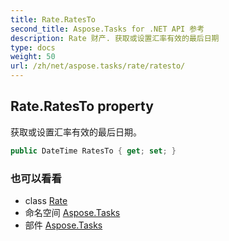 ```yaml
---
title: Rate.RatesTo
second_title: Aspose.Tasks for .NET API 参考
description: Rate 财产. 获取或设置汇率有效的最后日期
type: docs
weight: 50
url: /zh/net/aspose.tasks/rate/ratesto/
---
```

## Rate.RatesTo property

获取或设置汇率有效的最后日期。

```csharp
public DateTime RatesTo { get; set; }
```

### 也可以看看

* class [Rate](../)
* 命名空间 [Aspose.Tasks](../../rate/)
* 部件 [Aspose.Tasks](../../../)


